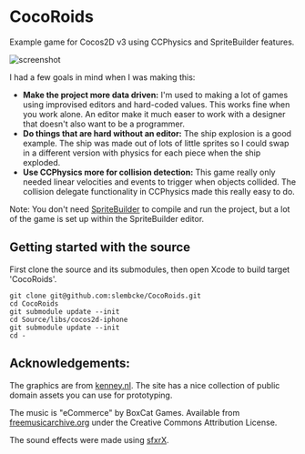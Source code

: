 CocoRoids
=========

Example game for Cocos2D v3 using CCPhysics and SpriteBuilder features.

![screenshot](http://files.slembcke.net/upshot/upshot_KYL9SXlT.png)

I had a few goals in mind when I was making this:
* **Make the project more data driven:** I'm used to making a lot of games using improvised editors and hard-coded values. This works fine when you work alone. An editor make it much easer to work with a designer that doesn't also want to be a programmer.
* **Do things that are hard without an editor:** The ship explosion is a good example. The ship was made out of lots of little sprites so I could swap in a different version with physics for each piece when the ship exploded.
* **Use CCPhysics more for collision detection:** This game really only needed linear velocities and events to trigger when objects collided. The collision delegate functionality in CCPhysics made this really easy to do.


Note: You don't need [SpriteBuilder](http://www.spritebuilder.com) to compile and run the project, but a lot of the game is set up within the SpriteBuilder editor.

Getting started with the source
-
First clone the source and its submodules, then open Xcode to build target 'CocoRoids'.

```
git clone git@github.com:slembcke/CocoRoids.git
cd CocoRoids
git submodule update --init
cd Source/libs/cocos2d-iphone
git submodule update --init
cd -
```

Acknowledgements:
-

The graphics are from [kenney.nl](http://kenney.nl/assets). The site has a nice collection of public domain assets you can use for prototyping.

The music is "eCommerce" by BoxCat Games. Available from [freemusicarchive.org](http://freemusicarchive.org/music/BoxCat_Games/Nameless_the_Hackers_RPG_Soundtrack/BoxCat_Games_-_Nameless-_the_Hackers_RPG_Soundtrack_-_09_eCommerce) under the Creative Commons Attribution License.

The sound effects were made using [sfxrX](http://www.sethwillits.com/sfxrX/).
